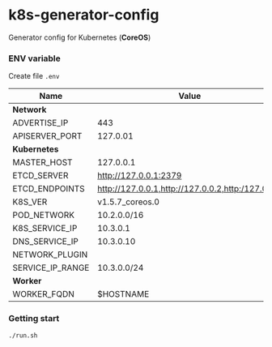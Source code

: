 # k8s-generator-config

Generator config for Kubernetes (**CoreOS**)


### ENV variable

Create file `.env`

| Name                 | Value                                             |
|----------------------|---------------------------------------------------|
| **Network**          |                                                   |
| ADVERTISE_IP         | 443                                               |
| APISERVER_PORT       | 127.0.01                                          |
| **Kubernetes**       |                                                   |
| MASTER_HOST          | 127.0.0.1                                         |
| ETCD_SERVER          | http://127.0.0.1:2379                             |
| ETCD_ENDPOINTS       | http://127.0.0.1,http://127.0.0.2,http:/127.0.0.3 |
| K8S_VER              | v1.5.7_coreos.0                                   |
| POD_NETWORK          | 10.2.0.0/16                                       |
| K8S_SERVICE_IP       | 10.3.0.1                                          |
| DNS_SERVICE_IP       | 10.3.0.10                                         |
| NETWORK_PLUGIN       |                                                   |
| SERVICE_IP_RANGE     | 10.3.0.0/24                                       |
| **Worker**           |                                                   |
| WORKER_FQDN          | $HOSTNAME                                         |


### Getting start

```
./run.sh
```
